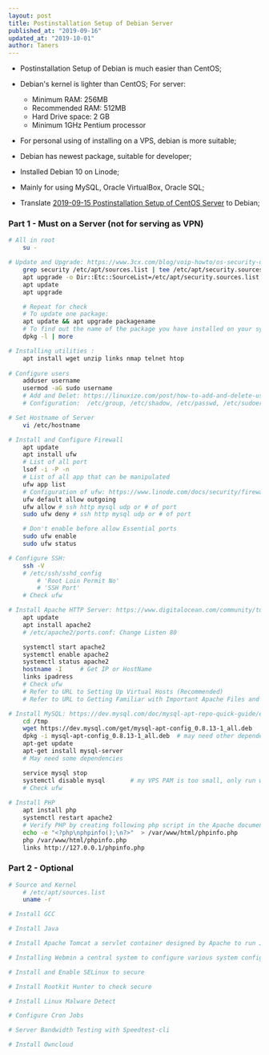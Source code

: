 ```yaml
---
layout: post
title: Postinstallation Setup of Debian Server
published_at: "2019-09-16"
updated_at: "2019-10-01"
author: Taners
---
```


- Postinstallation Setup of Debian is much easier than CentOS;

- Debian's kernel is lighter than CentOS; For server:
  - Minimum RAM: 256MB
  - Recommended RAM: 512MB
  - Hard Drive space: 2 GB
  - Minimum 1GHz Pentium processor

- For personal using of installing on a VPS, debian is more suitable;

- Debian has newest package, suitable for developer;

- Installed Debian 10 on Linode;

- Mainly for using MySQL, Oracle VirtualBox, Oracle SQL;

- Translate [2019-09-15 Postinstallation Setup of CentOS Server](https://tane-rs.github.io/2019/09/15/00.html) to Debian;

### Part 1 - Must on a Server (not for serving as VPN)

```bash
# All in root
    su -

# Update and Upgrade: https://www.3cx.com/blog/voip-howto/os-security-updates-debian/  
    grep security /etc/apt/sources.list | tee /etc/apt/security.sources.list
    apt upgrade -o Dir::Etc::SourceList=/etc/apt/security.sources.list  # only secure
    apt update 
    apt upgrade

    # Repeat for check
    # To update one package:
    apt update && apt upgrade packagename
    # To find out the name of the package you have installed on your system:
    dpkg -l | more

# Installing utilities :
    apt install wget unzip links nmap telnet htop
    
# Configure users
    adduser username
    usermod -aG sudo username
    # Add and Delet: https://linuxize.com/post/how-to-add-and-delete-users-on-debian-9/
    # Configuration:  /etc/group, /etc/shadow, /etc/passwd, /etc/sudoers

# Set Hostname of Server
    vi /etc/hostname

# Install and Configure Firewall
    apt update
    apt install ufw
    # List of all port
    lsof -i -P -n
    # List of all app that can be manipulated
    ufw app list
    # Configuration of ufw: https://www.linode.com/docs/security/firewalls/configure-firewall-with-ufw/
    ufw default allow outgoing
    ufw allow # ssh http mysql udp or # of port
    sudo ufw deny # ssh http mysql udp or # of port

    # Don't enable before allow Essential ports
    sudo ufw enable
    sudo ufw status

# Configure SSH: 
    ssh -V
    # /etc/ssh/sshd_config
        # 'Root Loin Permit No'
        # 'SSH Port'
    # Check ufw

# Install Apache HTTP Server: https://www.digitalocean.com/community/tutorials/how-to-install-the-apache-web-server-on-debian-9
    apt update
    apt install apache2
    # /etc/apache2/ports.conf: Change Listen 80

    systemctl start apache2
    systemctl enable apache2
    systemctl status apache2
    hostname -I     # Get IP or HostName
    links ipadress
    # Check ufw
    # Refer to URL to Setting Up Virtual Hosts (Recommended)
    # Refer to URL to Getting Familiar with Important Apache Files and Directories

# Install MySQL: https://dev.mysql.com/doc/mysql-apt-repo-quick-guide/en/
    cd /tmp
    wget https://dev.mysql.com/get/mysql-apt-config_0.8.13-1_all.deb
    dpkg -i mysql-apt-config_0.8.13-1_all.deb  # may need other dependency, install them
    apt-get update
    apt-get install mysql-server
    # May need some dependencies

    service mysql stop  
    systemctl disable mysql       # my VPS PAM is too small, only run when needed 
    # Check ufw
    
# Install PHP
    apt install php
    systemctl restart apache2
    # Verify PHP by creating following php script in the Apache document root directory
    echo -e "<?php\nphpinfo();\n?>"  > /var/www/html/phpinfo.php
    php /var/www/html/phpinfo.php
    links http://127.0.0.1/phpinfo.php
```

### Part 2 - Optional

```bash
# Source and Kernel
    # /etc/apt/sources.list
    uname -r

# Install GCC

# Install Java

# Install Apache Tomcat a servlet container designed by Apache to run Java HTTP web server

# Installing Webmin a central system to configure various system configuration

# Install and Enable SELinux to secure

# Install Rootkit Hunter to check secure

# Install Linux Malware Detect

# Configure Cron Jobs

# Server Bandwidth Testing with Speedtest-cli

# Install Owncloud
```
